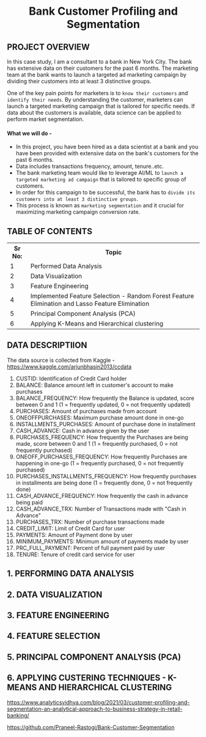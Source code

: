 # <p align = 'center'>Bank Customer Profiling and Segmentation</p>

## PROJECT OVERVIEW

In this case study, I am a consultant to a bank in New York City. The bank has extensive data on their customers for the past 6 months. The marketing team at the bank wants to launch a targeted ad marketing campaign by dividing their customers into at least 3 distinctive groups.

One of the key pain points for marketers is to `know their customers` and `identify their needs`. By understanding the customer, marketers can launch a targeted marketing campaign that is tailored for specific needs. If data about the customers is available, data science can be applied to perform market segmentation.

#### What we will do - 

* In this project, you have been hired as a data scientist at a bank and you have been provided with extensive data on the bank's customers for the past 6 months.
* Data includes transactions frequency, amount, tenure..etc.
* The bank marketing team would like to leverage AI/ML to `launch a targeted marketing ad campaign` that is tailored to specific group of customers.
* In order for this campaign to be successful, the bank has to `divide its customers into at least 3 distinctive groups`.
* This process is known as `marketing segmentation` and it crucial for maximizing marketing campaign conversion rate.

## TABLE OF CONTENTS
<table>
  <tr>
    <th>Sr No:</th>
    <th>Topic</th>
  </tr>
  <tr>
    <td>1</td>
    <td>Performed Data Analysis</td>
  </tr>
  <tr>
    <td>2</td>
    <td>Data Visualization</td>
  </tr>
 <tr>
    <td>3</td>
    <td>Feature Engineering</td>
  </tr>
   <tr>
    <td>4</td>
    <td>Implemented Feature Selection - Random Forest Feature Elimination and Lasso Feature Elimination</td>
  </tr>
     <tr>
    <td>5</td>
    <td>Principal Component Analysis (PCA)</td>
  </tr>
  <tr>
    <td>6</td>
    <td>Applying K-Means and Hierarchical clustering</td>
  </tr>
</table>


## DATA DESCRIPTIION

The data source is collected from Kaggle - https://www.kaggle.com/arjunbhasin2013/ccdata

1. CUSTID: Identification of Credit Card holder
2. BALANCE: Balance amount left in customer's account to make purchases
3. BALANCE_FREQUENCY: How frequently the Balance is updated, score between 0 and 1 (1 = frequently updated, 0 = not frequently updated)
4. PURCHASES: Amount of purchases made from account
5. ONEOFFPURCHASES: Maximum purchase amount done in one-go
6. INSTALLMENTS_PURCHASES: Amount of purchase done in installment
7. CASH_ADVANCE: Cash in advance given by the user
8. PURCHASES_FREQUENCY: How frequently the Purchases are being made, score between 0 and 1 (1 = frequently purchased, 0 = not frequently purchased)
9. ONEOFF_PURCHASES_FREQUENCY: How frequently Purchases are happening in one-go (1 = frequently purchased, 0 = not frequently purchased)
10. PURCHASES_INSTALLMENTS_FREQUENCY: How frequently purchases in installments are being done (1 = frequently done, 0 = not frequently done)
11. CASH_ADVANCE_FREQUENCY: How frequently the cash in advance being paid
12. CASH_ADVANCE_TRX: Number of Transactions made with "Cash in Advance"
13. PURCHASES_TRX: Number of purchase transactions made
14. CREDIT_LIMIT: Limit of Credit Card for user
15. PAYMENTS: Amount of Payment done by user
16. MINIMUM_PAYMENTS: Minimum amount of payments made by user
17. PRC_FULL_PAYMENT: Percent of full payment paid by user
18. TENURE: Tenure of credit card service for user


## 1. PERFORMING DATA ANALYSIS


## 2. DATA VISUALIZATION


## 3. FEATURE ENGINEERING


## 4. FEATURE SELECTION


## 5. PRINCIPAL COMPONENT ANALYSIS (PCA)


## 6. APPLYING CUSTERING TECHNIQUES - K-MEANS AND HIERARCHICAL CLUSTERING



 https://www.analyticsvidhya.com/blog/2021/03/customer-profiling-and-segmentation-an-analytical-approach-to-business-strategy-in-retail-banking/

 https://github.com/Praneel-Rastogi/Bank-Customer-Segmentation

 
